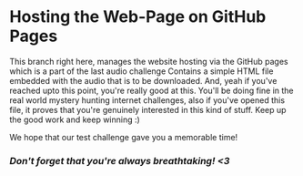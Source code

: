 # Hosting the Web-Page on GitHub Pages

This branch right here, manages the website hosting via the GitHub pages which is a part of the last audio challenge
Contains a simple HTML file embedded with the audio that is to be downloaded. 
And, yeah if you've reached upto this point, you're really good at this. You'll be doing fine in the real world mystery hunting
internet challenges, also if you've opened this file, it proves that you're genuinely interested in this kind of stuff. Keep up
the good work and keep winning :)

We hope that our test challenge gave you a memorable time! 

### **_Don't forget that you're always breathtaking! <3_**
